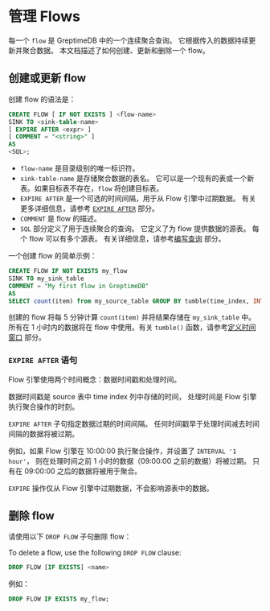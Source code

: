 # 管理 Flows

每一个 `flow` 是 GreptimeDB 中的一个连续聚合查询。
它根据传入的数据持续更新并聚合数据。
本文档描述了如何创建、更新和删除一个 flow。

## 创建或更新 flow

创建 flow 的语法是：

<!-- ```sql
CREATE [ OR REPLACE ] FLOW [ IF NOT EXISTS ] <name>
SINK TO <sink-table-name>
[ EXPIRE AFTER <expr> ]
[ COMMENT = "<string>" ]
AS 
<SQL>;
``` -->

```sql
CREATE FLOW [ IF NOT EXISTS ] <flow-name>
SINK TO <sink-table-name>
[ EXPIRE AFTER <expr> ]
[ COMMENT = "<string>" ]
AS 
<SQL>;
```

<!-- 当指定 `OR REPLACE` 时，如果同名的 flow 已经存在，它将被更新为新的 flow。请注意，这只影响 flow 任务本身，源表和目标表不会被更改。 -->

- `flow-name` 是目录级别的唯一标识符。
- `sink-table-name` 是存储聚合数据的表名。
  它可以是一个现有的表或一个新表。如果目标表不存在，`flow` 将创建目标表。
  <!-- 如果表已经存在，其 schema 必须与查询结果的 schema 匹配。 -->
- `EXPIRE AFTER` 是一个可选的时间间隔，用于从 Flow 引擎中过期数据。
  有关更多详细信息，请参考 [`EXPIRE AFTER`](#expire-after-语句) 部分。
- `COMMENT` 是 flow 的描述。
- `SQL` 部分定义了用于连续聚合的查询。
  它定义了为 flow 提供数据的源表。
  每个 flow 可以有多个源表。
  有关详细信息，请参考[编写查询](./query.md) 部分。

一个创建 flow 的简单示例：

<!-- ```sql
CREATE FLOW IF NOT EXISTS my_flow
SINK TO my_sink_table
EXPIRE AFTER INTERVAL '1 hour'
COMMENT = "My first flow in GreptimeDB"
AS
SELECT count(item) from my_source_table GROUP BY tumble(time_index, INTERVAL '5 minutes');
``` -->

```sql
CREATE FLOW IF NOT EXISTS my_flow
SINK TO my_sink_table
COMMENT = "My first flow in GreptimeDB"
AS
SELECT count(item) from my_source_table GROUP BY tumble(time_index, INTERVAL '5 minutes', '2024-05-20 00:00:00');
```

创建的 flow 将每 5 分钟计算 `count(item)` 并将结果存储在 `my_sink_table` 中。所有在 1 小时内的数据将在 flow 中使用。有关 `tumble()` 函数，请参考[定义时间窗口](./define-time-window.md) 部分。

### `EXPIRE AFTER` 语句

Flow 引擎使用两个时间概念：数据时间戳和处理时间。

数据时间戳是 source 表中 time index 列中存储的时间，
处理时间是 Flow 引擎执行聚合操作的时刻。

`EXPIRE AFTER` 子句指定数据过期的时间间隔。
任何时间戳早于处理时间减去时间间隔的数据将被过期。

例如，如果 Flow 引擎在 10:00:00 执行聚合操作，并设置了 `INTERVAL '1 hour'`，
则在处理时间之前 1 小时的数据（09:00:00 之前的数据）将被过期。
只有在 09:00:00 之后的数据将被用于聚合。

`EXPIRE` 操作仅从 Flow 引擎中过期数据，不会影响源表中的数据。

## 删除 flow

请使用以下 `DROP FLOW` 子句删除 flow：

To delete a flow, use the following `DROP FLOW` clause:

```sql
DROP FLOW [IF EXISTS] <name>
```

例如：

```sql
DROP FLOW IF EXISTS my_flow;
```
